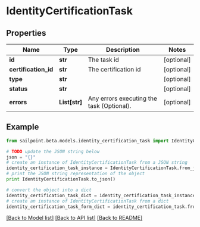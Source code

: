 # IdentityCertificationTask


## Properties

Name | Type | Description | Notes
------------ | ------------- | ------------- | -------------
**id** | **str** | The task id | [optional] 
**certification_id** | **str** | The certification id | [optional] 
**type** | **str** |  | [optional] 
**status** | **str** |  | [optional] 
**errors** | **List[str]** | Any errors executing the task (Optional). | [optional] 

## Example

```python
from sailpoint.beta.models.identity_certification_task import IdentityCertificationTask

# TODO update the JSON string below
json = "{}"
# create an instance of IdentityCertificationTask from a JSON string
identity_certification_task_instance = IdentityCertificationTask.from_json(json)
# print the JSON string representation of the object
print IdentityCertificationTask.to_json()

# convert the object into a dict
identity_certification_task_dict = identity_certification_task_instance.to_dict()
# create an instance of IdentityCertificationTask from a dict
identity_certification_task_form_dict = identity_certification_task.from_dict(identity_certification_task_dict)
```
[[Back to Model list]](../README.md#documentation-for-models) [[Back to API list]](../README.md#documentation-for-api-endpoints) [[Back to README]](../README.md)



